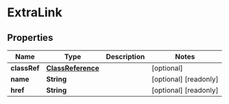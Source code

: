 

# ExtraLink

## Properties

Name | Type | Description | Notes
------------ | ------------- | ------------- | -------------
**classRef** | [**ClassReference**](ClassReference.md) |  |  [optional]
**name** | **String** |  |  [optional] [readonly]
**href** | **String** |  |  [optional] [readonly]



